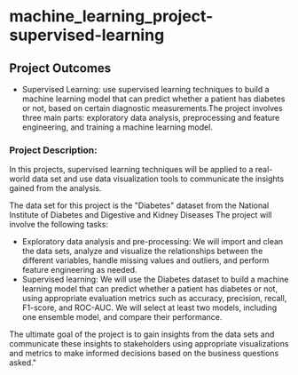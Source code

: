 # machine_learning_project-supervised-learning

## Project Outcomes
- Supervised Learning: use supervised learning techniques to build a machine learning model that can predict whether a patient has diabetes or not, based on certain diagnostic measurements.The project involves three main parts: exploratory data analysis, preprocessing and feature engineering, and training a machine learning model. 

### Project Description:
In this projects, supervised learning techniques will be applied to a real-world data set and use data visualization tools to communicate the insights gained from the analysis.

The data set for this project is the "Diabetes" dataset from the National Institute of Diabetes and Digestive and Kidney Diseases 
The project will involve the following tasks:

-	Exploratory data analysis and pre-processing: We will import and clean the data sets, analyze and visualize the relationships between the different variables, handle missing values and outliers, and perform feature engineering as needed.
-	Supervised learning: We will use the Diabetes dataset to build a machine learning model that can predict whether a patient has diabetes or not, using appropriate evaluation metrics such as accuracy, precision, recall, F1-score, and ROC-AUC. We will select at least two models, including one ensemble model, and compare their performance.

The ultimate goal of the project is to gain insights from the data sets and communicate these insights to stakeholders using appropriate visualizations and metrics to make informed decisions based on the business questions asked."
